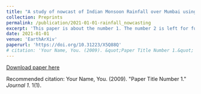 ```yaml
---
title: "A study of nowcast of Indian Monsoon Rainfall over Mumbai using Rainymotion"
collection: Preprints
permalink: /publication/2021-01-01-rainfall_nowcasting
excerpt: 'This paper is about the number 1. The number 2 is left for future work.'
date: 2021-01-01
venue: 'EarthArXiv'
paperurl: 'https://doi.org/10.31223/X5Q88Q'
# citation: 'Your Name, You. (2009). &quot;Paper Title Number 1.&quot; <i>Journal 1</i>. 1(1).'
---
```



[Download paper here](https://eartharxiv.org/repository/object/1941/download/4078/)

Recommended citation: Your Name, You. (2009). "Paper Title Number 1." <i>Journal 1</i>. 1(1).